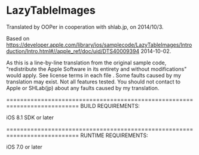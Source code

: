 # LazyTableImages

Translated by OOPer in cooperation with shlab.jp, on 2014/10/3.

Based on
<https://developer.apple.com/library/ios/samplecode/LazyTableImages/Introduction/Intro.html#//apple_ref/doc/uid/DTS40009394>
2014-10-02.

As this is a line-by-line translation from the original sample code, "redistribute the Apple Software in its entirety and without modifications" would apply. See license terms in each file .
Some faults caused by my translation may exist. Not all features tested.
You should not contact to Apple or SHLab(jp) about any faults caused by my translation.

===========================================================================
BUILD REQUIREMENTS:

iOS 8.1 SDK or later

===========================================================================
RUNTIME REQUIREMENTS:

iOS 7.0 or later
